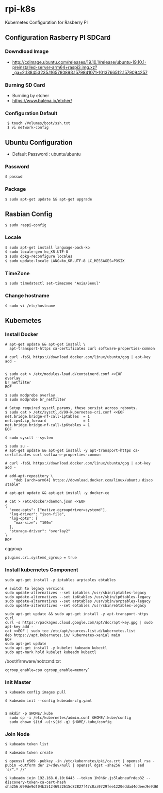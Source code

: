 # rpi-k8s

Kubernetes Configuration for Rasberry PI 


## Configuration Rasberry PI SDCard

### Downdload Image 
* http://cdimage.ubuntu.com/releases/19.10.1/release/ubuntu-19.10.1-preinstalled-server-arm64+raspi3.img.xz?_ga=2.138453235.1165780893.1579841071-1013766512.1579094257


### Burning SD Card
* Burniing by etcher 
* https://www.balena.io/etcher/

### Configuration Default 

```
 $ touch /Volumes/boot/ssh.txt
 $ vi network-config
```
    
## Ubuntu Configuration 

* Default Password : ubuntu/ubuntu

### Password

```bash
$ passwd 
```

### Package 

```
$ sudo apt-get update && apt-get upgrade
```


## Rasbian Config

```
$ sudo raspi-config
```

### Locale 
```bash
$ sudo apt-get install language-pack-ko
$ sudo locale-gen ko_KR.UTF-8
$ sudo dpkg-reconfigure locales
$ sudo update-locale LANG=ko_KR.UTF-8 LC_MESSAGES=POSIX
```
### TimeZone

```
$ sudo timedatectl set-timezone 'Asia/Seoul'
```

### Change hostname 

```
$ sudo vi /etc/hostname
```

## Kubernetes 


### Install Docker 

```
# apt-get update && apt-get install \
  apt-transport-https ca-certificates curl software-properties-common

# curl -fsSL https://download.docker.com/linux/ubuntu/gpg | apt-key add -


```


```
$ sudo cat > /etc/modules-load.d/containerd.conf <<EOF
overlay
br_netfilter
EOF

$ sudo modprobe overlay
$ sudo modprobe br_netfilter

# Setup required sysctl params, these persist across reboots.
$ sudo cat > /etc/sysctl.d/99-kubernetes-cri.conf <<EOF
net.bridge.bridge-nf-call-iptables  = 1
net.ipv4.ip_forward                 = 1
net.bridge.bridge-nf-call-ip6tables = 1
EOF

$ sudo sysctl --system
```

```
$ sudo su - 
# apt-get update && apt-get install -y apt-transport-https ca-certificates curl software-properties-common

# curl -fsSL https://download.docker.com/linux/ubuntu/gpg | apt-key add -

# add-apt-repository \
    "deb [arch=arm64] https://download.docker.com/linux/ubuntu disco stable"

# apt-get update && apt-get install -y docker-ce

# cat > /etc/docker/daemon.json <<EOF
{
  "exec-opts": ["native.cgroupdriver=systemd"],
  "log-driver": "json-file",
  "log-opts": {
    "max-size": "100m"
  },
  "storage-driver": "overlay2"
}
EOF

```

cggroup
```
plugins.cri.systemd_cgroup = true
```

### Install kubernetes Component 

```
sudo apt-get install -y iptables arptables ebtables

# switch to legacy versions
sudo update-alternatives --set iptables /usr/sbin/iptables-legacy
sudo update-alternatives --set ip6tables /usr/sbin/ip6tables-legacy
sudo update-alternatives --set arptables /usr/sbin/arptables-legacy
sudo update-alternatives --set ebtables /usr/sbin/ebtables-legacy
```

```
sudo apt-get update && sudo apt-get install -y apt-transport-https curl
curl -s https://packages.cloud.google.com/apt/doc/apt-key.gpg | sudo apt-key add -
cat <<EOF | sudo tee /etc/apt/sources.list.d/kubernetes.list
deb https://apt.kubernetes.io/ kubernetes-xenial main
EOF
sudo apt-get update
sudo apt-get install -y kubelet kubeadm kubectl
sudo apt-mark hold kubelet kubeadm kubectl
```
/boot/firmware/nobtcmd.txt
```
cgroup_enable=cpu cgroup_enable=memory`
```

### Init Master

```
$ kubeadm config images pull

$ kubeadm init --config kubeadm-cfg.yaml


$ mkdir -p $HOME/.kube
  sudo cp -i /etc/kubernetes/admin.conf $HOME/.kube/config
  sudo chown $(id -u):$(id -g) $HOME/.kube/config
```


### Join Node

```
$ kubeadm token list

$ kubeadm token create

$ openssl x509 -pubkey -in /etc/kubernetes/pki/ca.crt | openssl rsa -pubin -outform der 2>/dev/null | openssl dgst -sha256 -hex | sed 's/^.* //'

$ kubeadm join 192.168.0.10:6443 --token 1h0h6r.js5labneufrdep32 --discovery-token-ca-cert-hash sha256:699de9df04b351246932615c82827f47c0aa9729fee1220eddad4ddeec9e9d68
```
